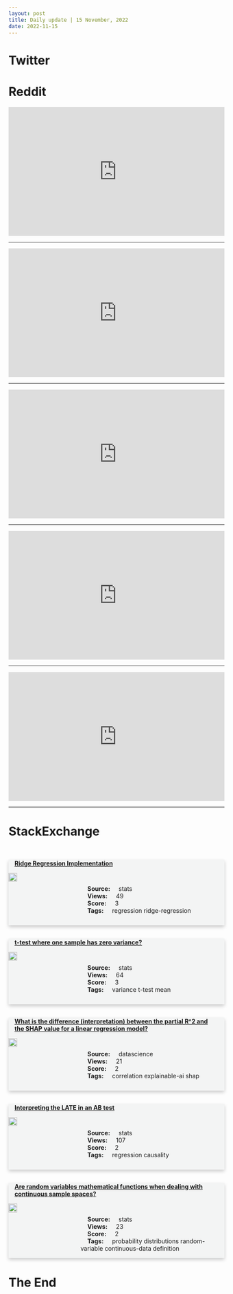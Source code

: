 ```yaml
---
layout: post
title: Daily update | 15 November, 2022
date: 2022-11-15
---
```


<script async src="https://platform.twitter.com/widgets.js" charset="utf-8"></script>


<script src='https://storage.ko-fi.com/cdn/scripts/overlay-widget.js'></script>
<script>
  kofiWidgetOverlay.draw('themldojo', {
    'type': 'floating-chat',
    'floating-chat.donateButton.text': 'Support me',
    'floating-chat.donateButton.background-color': '#f45d22',
    'floating-chat.donateButton.text-color': '#fff'
  });
</script>

# Twitter 

<blockquote class="twitter-tweet"><a href="https://twitter.com/MoeedNj/status/1592018039784214529"></a></blockquote>

<blockquote class="twitter-tweet"><a href="https://twitter.com/marktenenholtz/status/1592140339854209025"></a></blockquote>

<blockquote class="twitter-tweet"><a href="https://twitter.com/svpino/status/1592140348905517056"></a></blockquote>

<blockquote class="twitter-tweet"><a href="https://twitter.com/Parajulisaroj16/status/1591991433380368388"></a></blockquote>

<blockquote class="twitter-tweet"><a href="https://twitter.com/Sumanth_077/status/1592045922770251776"></a></blockquote>

<blockquote class="twitter-tweet"><a href="https://twitter.com/seb_ruder/status/1592256068058390528"></a></blockquote>

<blockquote class="twitter-tweet"><a href="https://twitter.com/DeepLearningAI_/status/1592185593827659776"></a></blockquote>

<blockquote class="twitter-tweet"><a href="https://twitter.com/ylecun/status/1592240234275966977"></a></blockquote>

<blockquote class="twitter-tweet"><a href="https://twitter.com/DeepMind/status/1592160563919921153"></a></blockquote>

<blockquote class="twitter-tweet"><a href="https://twitter.com/huggingface/status/1592234682720067584"></a></blockquote>

# Reddit 

<iframe id="reddit-embed" src="https://www.redditmedia.com/r/datascience/comments/yunb3g/whats_up_with_data_sciencedata_analyticsai?ref_source=embed&amp;ref=share&amp;embed=true" sandbox="allow-scripts allow-same-origin allow-popups" style="border: none;" height="300" width="100%" scrolling="yes"></iframe>
<hr style="width:100%;text-align:left;margin-left:0">
<iframe id="reddit-embed" src="https://www.redditmedia.com/r/datascience/comments/yv19yd/i_built_an_aibased_tool_that_answers_any_data?ref_source=embed&amp;ref=share&amp;embed=true" sandbox="allow-scripts allow-same-origin allow-popups" style="border: none;" height="300" width="100%" scrolling="yes"></iframe>
<hr style="width:100%;text-align:left;margin-left:0">
<iframe id="reddit-embed" src="https://www.redditmedia.com/r/MachineLearning/comments/yv5ckv/d_i_wrote_a_book_managing_machine_learning?ref_source=embed&amp;ref=share&amp;embed=true" sandbox="allow-scripts allow-same-origin allow-popups" style="border: none;" height="300" width="100%" scrolling="yes"></iframe>
<hr style="width:100%;text-align:left;margin-left:0">
<iframe id="reddit-embed" src="https://www.redditmedia.com/r/datascience/comments/yuktlp/is_it_normal_or_a_red_flag_to_be_offered_a_job?ref_source=embed&amp;ref=share&amp;embed=true" sandbox="allow-scripts allow-same-origin allow-popups" style="border: none;" height="300" width="100%" scrolling="yes"></iframe>
<hr style="width:100%;text-align:left;margin-left:0">
<iframe id="reddit-embed" src="https://www.redditmedia.com/r/statistics/comments/yuse1l/hi_everyone_pretty_simple_question_there_is_a_24?ref_source=embed&amp;ref=share&amp;embed=true" sandbox="allow-scripts allow-same-origin allow-popups" style="border: none;" height="300" width="100%" scrolling="yes"></iframe>
<hr style="width:100%;text-align:left;margin-left:0">

<style>
.card {
box-shadow: 0 4px 8px 0 rgba(0,0,0,0.2);
transition: 0.3s;
width: 100%;
background-color: #F3F4F4;
}
p{
    margin-left:  3em;
    padding-top: 1em;
}
.part2{
    display: grid;
    grid-template-columns: 1fr 3fr;
}
h4{
    margin: 1em;
}

.card:hover {
box-shadow: 0 8px 16px 0 rgba(0,0,0,0.2);
}
b {
padding: 2px 16px;
}
</style>
  
# StackExchange 


  <br>
  <div class="card">
  <h4><a href='https://stats.stackexchange.com/questions/595656/ridge-regression-implementation'>Ridge Regression Implementation</a></h4> 
  <div class="part2">
      <img src="https://cdn.sstatic.net/Sites/stats/Img/apple-touch-icon@2.png?v=344f57aa10cc" alt="Img missing!" style="width:40%">
      <p><b>Source:</b> stats<br><b>Views:</b> 49<br><b>Score:</b> 3<br><b>Tags:</b> <span class="badge badge-dark">regression</span> <span class="badge badge-dark">ridge-regression</span></p> 
  </div>
  </div>
      
  <br>
  <div class="card">
  <h4><a href='https://stats.stackexchange.com/questions/595664/t-test-where-one-sample-has-zero-variance'>t-test where one sample has zero variance?</a></h4> 
  <div class="part2">
      <img src="https://cdn.sstatic.net/Sites/stats/Img/apple-touch-icon@2.png?v=344f57aa10cc" alt="Img missing!" style="width:40%">
      <p><b>Source:</b> stats<br><b>Views:</b> 64<br><b>Score:</b> 3<br><b>Tags:</b> <span class="badge badge-dark">variance</span> <span class="badge badge-dark">t-test</span> <span class="badge badge-dark">mean</span></p> 
  </div>
  </div>
      
  <br>
  <div class="card">
  <h4><a href='https://datascience.stackexchange.com/questions/116160/what-is-the-difference-interpretation-between-the-partial-r2-and-the-shap-val'>What is the difference (interpretation) between the partial R^2 and the SHAP value for a linear regression model?</a></h4> 
  <div class="part2">
      <img src="https://cdn.sstatic.net/Sites/datascience/Img/apple-touch-icon@2.png?v=1c36463984b3" alt="Img missing!" style="width:40%">
      <p><b>Source:</b> datascience<br><b>Views:</b> 21<br><b>Score:</b> 2<br><b>Tags:</b> <span class="badge badge-dark">correlation</span> <span class="badge badge-dark">explainable-ai</span> <span class="badge badge-dark">shap</span></p> 
  </div>
  </div>
      
  <br>
  <div class="card">
  <h4><a href='https://stats.stackexchange.com/questions/595692/interpreting-the-late-in-an-ab-test'>Interpreting the LATE in an AB test</a></h4> 
  <div class="part2">
      <img src="https://cdn.sstatic.net/Sites/stats/Img/apple-touch-icon@2.png?v=344f57aa10cc" alt="Img missing!" style="width:40%">
      <p><b>Source:</b> stats<br><b>Views:</b> 107<br><b>Score:</b> 2<br><b>Tags:</b> <span class="badge badge-dark">regression</span> <span class="badge badge-dark">causality</span></p> 
  </div>
  </div>
      
  <br>
  <div class="card">
  <h4><a href='https://stats.stackexchange.com/questions/595697/are-random-variables-mathematical-functions-when-dealing-with-continuous-sample'>Are random variables mathematical functions when dealing with continuous sample spaces?</a></h4> 
  <div class="part2">
      <img src="https://cdn.sstatic.net/Sites/stats/Img/apple-touch-icon@2.png?v=344f57aa10cc" alt="Img missing!" style="width:40%">
      <p><b>Source:</b> stats<br><b>Views:</b> 23<br><b>Score:</b> 2<br><b>Tags:</b> <span class="badge badge-dark">probability</span> <span class="badge badge-dark">distributions</span> <span class="badge badge-dark">random-variable</span> <span class="badge badge-dark">continuous-data</span> <span class="badge badge-dark">definition</span></p> 
  </div>
  </div>
      
# The End